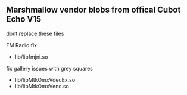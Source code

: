 Marshmallow vendor blobs from offical Cubot Echo V15
---------------
dont replace these files

FM Radio fix
- lib/libfmjni.so

 fix gallery issues with grey squares
- lib/libMtkOmxVdecEx.so
- lib/libMtkOmxVenc.so

